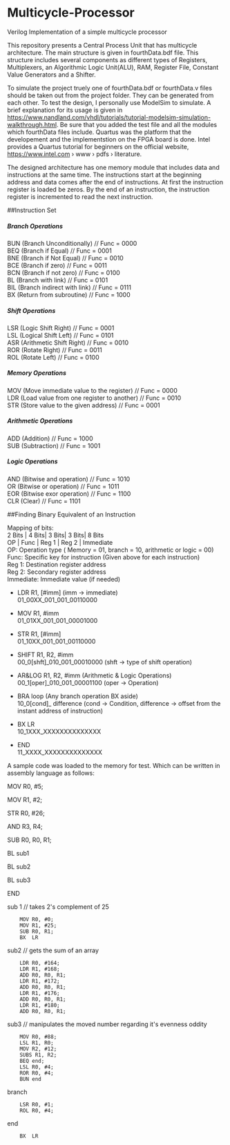 # Multicycle-Processor
Verilog Implementation of a simple multicycle processor


This repository presents a Central Process Unit that has multicycle architecture. The main structure is given in fourthData.bdf file. This structure includes several components as different types of Registers, Multiplexers, an Algorithmic Logic Unit(ALU), RAM, Register File, Constant Value Generators and a Shifter. 

To simulate the project truely one of fourthData.bdf or fourthData.v files should be taken out from the project folder. They can be generated from each other. To test the design, I personally use ModelSim to simulate. A brief explanation for its usage is given in https://www.nandland.com/vhdl/tutorials/tutorial-modelsim-simulation-walkthrough.html. Be sure that you added the test file and all the modules which fourthData files include. Quartus was the platform that the developement and the implementstion on the FPGA board is done. Intel provides a Quartus tutorial for beginners on the official website, https://www.intel.com › www › pdfs › literature.

The designed architecture has one memory module that includes data and instructions at the same time. The instructions start at the beginning address and data comes after the end of instructions. At first the instruction register is loaded be zeros. By the end of an instruction, the instruction register is incremented to read the next instruction. 

##Instruction Set
##### Branch Operations

  BUN (Branch Unconditionally)      // Func = 0000  
  BEQ (Branch if Equal)             // Func = 0001  
  BNE (Branch if Not Equal)         // Func = 0010  
  BCE (Branch if zero)              // Func = 0011  
  BCN (Branch if not zero)          // Func = 0100  
  BL  (Branch with link)            // Func = 0101  
  BIL (Branch indirect with link)   // Func = 0111  
  BX  (Return from subroutine)      // Func = 1000  

##### Shift Operations

  LSR (Logic Shift Right)           // Func = 0001  
  LSL (Logical Shift Left)          // Func = 0101  
  ASR (Arithmetic Shift Right)      // Func = 0010  
  ROR (Rotate Right)                // Func = 0011  
  ROL (Rotate Left)                 // Func = 0100  
  
##### Memory Operations
  
  MOV (Move immediate value to the register)      // Func = 0000   
  LDR (Load value from one register to another)   // Func = 0010  
  STR (Store value to the given address)          // Func = 0001  
  
##### Arithmetic Operations

  ADD (Addition)      // Func = 1000  
  SUB (Subtraction)   // Func = 1001  
  
##### Logic Operations

  AND (Bitwise and operation)   // Func = 1010   
  OR  (Bitwise or operation)    // Func = 1011  
  EOR (Bitwise exor operation)  // Func = 1100  
  CLR (Clear)                   // Func = 1101  
  
##Finding Binary Equivalent of an Instruction  

Mapping of bits:  
  2 Bits | 4 Bits| 3 Bits| 3 Bits|  8 Bits  
    OP   | Func  | Reg 1 | Reg 2 | Immediate  
    OP: Operation type ( Memory = 01, branch = 10, arithmetic or logic = 00)  
    Func: Specific key for instruction (Given above for each instruction)  
    Reg 1: Destination register address  
    Reg 2: Secondary register address  
    Immediate: Immediate value (if needed)  

* LDR	R1, [#imm]  (imm -> immediate)  
  01_00XX_001_001_00110000   

* MOV	R1, #imm  
  01_01XX_001_001_00001000  

* STR	R1, [#imm]  
  01_10XX_001_001_00110000  

* SHIFT	R1, R2, #imm    
  00_0[shft]_010_001_00010000   (shft -> type of shift operation)  

* AR&LOG	R1, R2, #imm  (Arithmetic & Logic Operations)  
  00_1[oper]_010_001_00001100 (oper -> Operation)  

* BRA	loop    (Any branch operation BX aside)  
  10_0[cond]_ difference  (cond -> Condition, difference -> offset from the instant address of instruction)  

* BX	LR  
  10_1XXX_XXXXXXXXXXXXXX  

* END  
  11_XXXX_XXXXXXXXXXXXXX  


A sample code was loaded to the memory for test. Which can be written in assembly language as follows:

  MOV R0, #5;
  
  MOV R1, #2;
  
  STR R0, #26;
  
  AND R3, R4;
  
  SUB R0, R0, R1;
  
  BL sub1
  
  BL sub2
  
  BL sub3
  
  END

sub 1   // takes 2's complement of 25
        
        MOV R0, #0;  
        MOV R1, #25;  
        SUB R0, R1;  
        BX  LR  

sub2    // gets the sum of an array
        
        LDR R0, #164;  
        LDR R1, #168;  
        ADD R0, R0, R1;  
        LDR R1, #172;  
        ADD R0, R0, R1;  
        LDR R1, #176;  
        ADD R0, R0, R1;  
        LDR R1, #180;  
        ADD R0, R0, R1;  

sub3    // manipulates the moved number regarding it's evenness oddity
        
        MOV R0, #88;  
        LSL R1, R0;  
        MOV R2, #12;  
        SUBS R1, R2;  
        BEQ end;  
        LSL R0, #4;  
        ROR R0, #4;  
        BUN end  
branch  
        
        LSR R0, #1;  
        ROL R0, #4;  
end     

        BX  LR  
